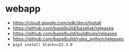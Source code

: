 webapp
======

* https://cloud.google.com/sdk/docs/install
* https://github.com/bazelbuild/bazelisk/releases
* https://github.com/bazelbuild/buildtools/releases
* https://github.com/bazelbuild/rules_python/releases
* `pip3 install black==22.3.0`
